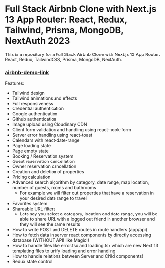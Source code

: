 # Full Stack Airbnb Clone with Next.js 13 App Router: React, Redux, Tailwind, Prisma, MongoDB, NextAuth 2023

This is a repository for a Full Stack Airbnb Clone with Next.js 13 App Router: React, Redux, TailwindCSS, Prisma, MongoDB, NextAuth.

### [airbnb-demo-link](https://air-clone-next.vercel.app/)

Features:

- Tailwind design
- Tailwind animations and effects
- Full responsiveness
- Credential authentication
- Google authentication
- Github authentication
- Image upload using Cloudinary CDN
- Client form validation and handling using react-hook-form
- Server error handling using react-toast
- Calendars with react-date-range
- Page loading state
- Page empty state
- Booking / Reservation system
- Guest reservation cancellation
- Owner reservation cancellation
- Creation and deletion of properties
- Pricing calculation
- Advanced search algorithm by category, date range, map location, number of guests, rooms and bathrooms
  - For example we will filter out properties that have a reservation in your desired date range to travel
- Favorites system
- Shareable URL filters
  - Lets say you select a category, location and date range, you will be able to share URL with a logged out friend in another browser and they will see the same results
- How to write POST and DELETE routes in route handlers (app/api)
- How to fetch data in server react components by directly accessing database (WITHOUT API! like Magic!)
- How to handle files like error.tsx and loading.tsx which are new Next 13 templating files to unify loading and error handling
- How to handle relations between Server and Child components!
- Redux state control
